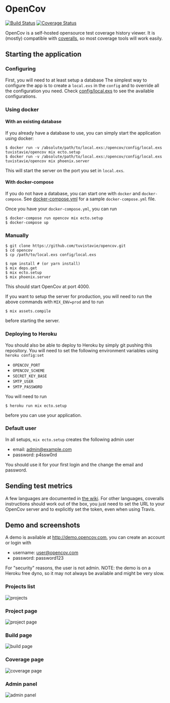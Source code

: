 # OpenCov

[![Build Status](https://travis-ci.org/tuvistavie/opencov.svg?branch=master)](https://travis-ci.org/tuvistavie/opencov)
[![Coverage Status](http://demo.opencov.com/projects/1/badge.svg)](http://demo.opencov.com/projects/1)

OpenCov is a self-hosted opensource test coverage history viewer.
It is (mostly) compatible with [coveralls](https://coveralls.io/), so most
coverage tools will work easily.

## Starting the application

### Configuring

First, you will need to at least setup a database
The simplest way to configure the app is to create a `local.exs` in the `config`
and to override all the configuration you need.
Check [config/local.exs](https://github.com/tuvistavie/opencov/blob/master/config/config.local.exs) to see the available configurations.

### Using docker

#### With an existing database

If you already have a database to use, you can simply start the application using docker:

```
$ docker run -v /absolute/path/to/local.exs:/opencov/config/local.exs tuvistavie/opencov mix ecto.setup
$ docker run -v /absolute/path/to/local.exs:/opencov/config/local.exs tuvistavie/opencov mix phoenix.server
```

This will start the server on the port you set in `local.exs`.

#### With docker-compose

If you do not have a database, you can start one with `docker` and `docker-compose`. See [docker-compose.yml](https://github.com/tuvistavie/opencov/blob/master/ddocker-compose.yml) for a sample `docker-compose.yml` file.

Once you have your `docker-compose.yml`, you can run

```
$ docker-compose run opencov mix ecto.setup
$ docker-compose up
```

### Manually

```
$ git clone https://github.com/tuvistavie/opencov.git
$ cd opencov
$ cp /path/to/local.exs config/local.exs

$ npm install # (or yarn install)
$ mix deps.get
$ mix ecto.setup
$ mix phoenix.server
```

This should start OpenCov at port 4000.

If you want to setup the server for production, you will need to run the above commands
with `MIX_ENV=prod` and to run

```
$ mix assets.compile
```

before starting the server.

### Deploying to Heroku

You should also be able to deploy to Heroku by simply git pushing this repository.
You will need to set the following environment variables using `heroku config:set`

* `OPENCOV_PORT`
* `OPENCOV_SCHEME`
* `SECRET_KEY_BASE`
* `SMTP_USER`
* `SMTP_PASSWORD`

You will need to run

```
$ heroku run mix ecto.setup
```

before you can use your application.

### Default user

In all setups, `mix ecto.setup` creates the following admin user

* email: admin@example.com
* password: p4ssw0rd

You should use it for your first login and the change the email and password.


## Sending test metrics

A few languages are documented in [the wiki](https://github.com/tuvistavie/opencov/wiki).
For other languages, coveralls instructions should work out of the box,
you just need to set the URL to your OpenCov server and to explicitly set
the token, even when using Travis.

## Demo and screenshots

A demo is available at http://demo.opencov.com, you can create an account or login with

* username: user@opencov.com
* password: password123

For "security" reasons, the user is not admin.
NOTE: the demo is on a Heroku free dyno, so it may not always be available and might be very slow.

### Projects list

![projects](https://cloud.githubusercontent.com/assets/1436271/21740030/45ce95d6-d4ef-11e6-8d09-fac4aa7d5f00.png)

### Project page

![project page](https://cloud.githubusercontent.com/assets/1436271/21740031/45d0bafa-d4ef-11e6-93dc-0decbbd1d973.png)

### Build page

![build page](https://cloud.githubusercontent.com/assets/1436271/21740029/45cd825e-d4ef-11e6-9a55-ab19be6a3690.png)

### Coverage page

![coverage page](https://cloud.githubusercontent.com/assets/1436271/21740028/45cca55a-d4ef-11e6-9515-6b8672549dbd.png)

### Admin panel

![admin panel](https://cloud.githubusercontent.com/assets/1436271/21740375/adaaaa08-d4fb-11e6-916b-439a2eaeeb3b.png)
